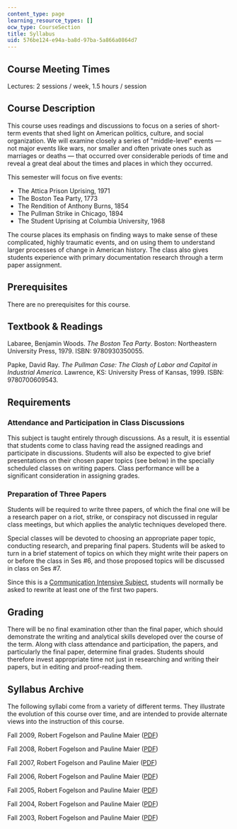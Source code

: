 ```yaml
---
content_type: page
learning_resource_types: []
ocw_type: CourseSection
title: Syllabus
uid: 576be124-e94a-ba8d-97ba-5a866a0864d7
---
```


Course Meeting Times
--------------------

Lectures: 2 sessions / week, 1.5 hours / session

Course Description
------------------

This course uses readings and discussions to focus on a series of short-term events that shed light on American politics, culture, and social organization. We will examine closely a series of "middle-level" events — not major events like wars, nor smaller and often private ones such as marriages or deaths — that occurred over considerable periods of time and reveal a great deal about the times and places in which they occurred.

This semester will focus on five events:

*   The Attica Prison Uprising, 1971
*   The Boston Tea Party, 1773
*   The Rendition of Anthony Burns, 1854
*   The Pullman Strike in Chicago, 1894
*   The Student Uprising at Columbia University, 1968

The course places its emphasis on finding ways to make sense of these complicated, highly traumatic events, and on using them to understand larger processes of change in American history. The class also gives students experience with primary documentation research through a term paper assignment.

Prerequisites
-------------

There are no prerequisites for this course.

Textbook & Readings
-------------------

Labaree, Benjamin Woods. _The Boston Tea Party_. Boston: Northeastern University Press, 1979. ISBN: 9780930350055.

Papke, David Ray. _The Pullman Case: The Clash of Labor and Capital in Industrial America_. Lawrence, KS: University Press of Kansas, 1999. ISBN: 9780700609543.

Requirements
------------

### Attendance and Participation in Class Discussions

This subject is taught entirely through discussions. As a result, it is essential that students come to class having read the assigned readings and participate in discussions. Students will also be expected to give brief presentations on their chosen paper topics (see below) in the specially scheduled classes on writing papers. Class performance will be a significant consideration in assigning grades.

### Preparation of Three Papers

Students will be required to write three papers, of which the final one will be a research paper on a riot, strike, or conspiracy not discussed in regular class meetings, but which applies the analytic techniques developed there.

Special classes will be devoted to choosing an appropriate paper topic, conducting research, and preparing final papers. Students will be asked to turn in a brief statement of topics on which they might write their papers on or before the class in Ses #6, and those proposed topics will be discussed in class on Ses #7.

Since this is a [Communication Intensive Subject](http://web.mit.edu/commreq/), students will normally be asked to rewrite at least one of the first two papers.

Grading
-------

There will be no final examination other than the final paper, which should demonstrate the writing and analytical skills developed over the course of the term. Along with class attendance and participation, the papers, and particularly the final paper, determine final grades. Students should therefore invest appropriate time not just in researching and writing their papers, but in editing and proof-reading them.

Syllabus Archive
----------------

The following syllabi come from a variety of different terms. They illustrate the evolution of this course over time, and are intended to provide alternate views into the instruction of this course.

Fall 2009, Robert Fogelson and Pauline Maier ([PDF](/courses/history/21h-104j-riots-strikes-and-conspiracies-in-american-history-fall-2010/Syllabus/MIT21H_104JF10_syllf09.pdf))

Fall 2008, Robert Fogelson and Pauline Maier ([PDF](/courses/history/21h-104j-riots-strikes-and-conspiracies-in-american-history-fall-2010/Syllabus/MIT21H_104JF10_syllf08.pdf))

Fall 2007, Robert Fogelson and Pauline Maier ([PDF](/courses/history/21h-104j-riots-strikes-and-conspiracies-in-american-history-fall-2010/Syllabus/MIT21H_104JF10_syllf07.pdf))

Fall 2006, Robert Fogelson and Pauline Maier ([PDF](/courses/history/21h-104j-riots-strikes-and-conspiracies-in-american-history-fall-2010/Syllabus/MIT21H_104JF10_syllf06.pdf))

Fall 2005, Robert Fogelson and Pauline Maier ([PDF](/courses/history/21h-104j-riots-strikes-and-conspiracies-in-american-history-fall-2010/Syllabus/MIT21H_104JF10_syllf05.pdf))

Fall 2004, Robert Fogelson and Pauline Maier ([PDF](/courses/history/21h-104j-riots-strikes-and-conspiracies-in-american-history-fall-2010/Syllabus/MIT21H_104JF10_syllf04.pdf))

Fall 2003, Robert Fogelson and Pauline Maier ([PDF](/courses/history/21h-104j-riots-strikes-and-conspiracies-in-american-history-fall-2010/Syllabus/MIT21H_104JF10_syllf03.pdf))